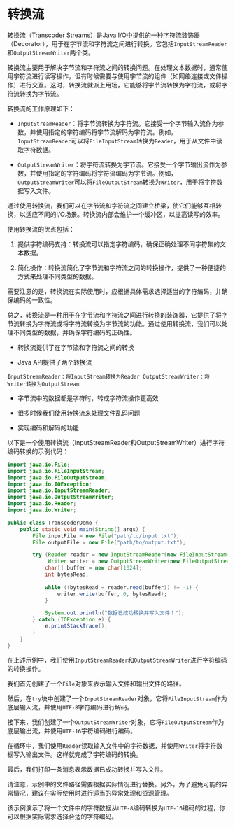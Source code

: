 # 转换流

转换流（Transcoder Streams）是Java I/O中提供的一种字符流装饰器（Decorator），用于在字节流和字符流之间进行转换。它包括`InputStreamReader`和`OutputStreamWriter`两个类。

转换流主要用于解决字节流和字符流之间的转换问题。在处理文本数据时，通常使用字符流进行读写操作，但有时候需要与使用字节流的组件（如网络连接或文件操作）进行交互。这时，转换流就派上用场，它能够将字节流转换为字符流，或将字符流转换为字节流。

转换流的工作原理如下：

- `InputStreamReader`：将字节流转换为字符流。它接受一个字节输入流作为参数，并使用指定的字符编码将字节流解码为字符流。例如，`InputStreamReader`可以将`FileInputStream`转换为`Reader`，用于从文件中读取字符数据。

- `OutputStreamWriter`：将字符流转换为字节流。它接受一个字节输出流作为参数，并使用指定的字符编码将字符流编码为字节流。例如，`OutputStreamWriter`可以将`FileOutputStream`转换为`Writer`，用于将字符数据写入文件。

通过使用转换流，我们可以在字节流和字符流之间建立桥梁，使它们能够互相转换，以适应不同的I/O场景。转换流内部会维护一个缓冲区，以提高读写的效率。

使用转换流的优点包括：

1. 提供字符编码支持：转换流可以指定字符编码，确保正确处理不同字符集的文本数据。

2. 简化操作：转换流简化了字节流和字符流之间的转换操作，提供了一种便捷的方式来处理不同类型的数据。

需要注意的是，转换流在实际使用时，应根据具体需求选择适当的字符编码，并确保编码的一致性。

总之，转换流是一种用于在字节流和字符流之间进行转换的装饰器，它提供了将字节流转换为字符流或将字符流转换为字节流的功能。通过使用转换流，我们可以处理不同类型的数据，并确保字符编码的正确性。

- 转换流提供了在字节流和字符流之间的转换

- Java API提供了两个转换流

`InputStreamReader：将InputStream转换为Reader
OutputStreamWriter：将Writer转换为OutputStream`

- 字节流中的数据都是字符时，转成字符流操作更高效

- 很多时候我们使用转换流来处理文件乱码问题

- 实现编码和解码的功能

以下是一个使用转换流（InputStreamReader和OutputStreamWriter）进行字符编码转换的示例代码：

```java
import java.io.File;
import java.io.FileInputStream;
import java.io.FileOutputStream;
import java.io.IOException;
import java.io.InputStreamReader;
import java.io.OutputStreamWriter;
import java.io.Reader;
import java.io.Writer;

public class TranscoderDemo {
    public static void main(String[] args) {
        File inputFile = new File("path/to/input.txt");
        File outputFile = new File("path/to/output.txt");

        try (Reader reader = new InputStreamReader(new FileInputStream(inputFile), "UTF-8");
             Writer writer = new OutputStreamWriter(new FileOutputStream(outputFile), "UTF-16")) {
            char[] buffer = new char[1024];
            int bytesRead;
            
            while ((bytesRead = reader.read(buffer)) != -1) {
                writer.write(buffer, 0, bytesRead);
            }

            System.out.println("数据已成功转换并写入文件！");
        } catch (IOException e) {
            e.printStackTrace();
        }
    }
}
```

在上述示例中，我们使用`InputStreamReader`和`OutputStreamWriter`进行字符编码的转换操作。

我们首先创建了一个`File`对象来表示输入文件和输出文件的路径。

然后，在`try`块中创建了一个`InputStreamReader`对象，它将`FileInputStream`作为底层输入流，并使用`UTF-8`字符编码进行解码。

接下来，我们创建了一个`OutputStreamWriter`对象，它将`FileOutputStream`作为底层输出流，并使用`UTF-16`字符编码进行编码。

在循环中，我们使用`Reader`读取输入文件中的字符数据，并使用`Writer`将字符数据写入输出文件。这样就完成了字符编码的转换。

最后，我们打印一条消息表示数据已成功转换并写入文件。

请注意，示例中的文件路径需要根据实际情况进行替换。另外，为了避免可能的异常情况，建议在实际使用时进行适当的异常处理和资源管理。

该示例演示了将一个文件中的字符数据从`UTF-8`编码转换为`UTF-16`编码的过程，你可以根据实际需求选择合适的字符编码。
